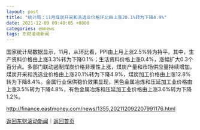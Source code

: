 ```yaml
---
layout: post
title: "统计局：11月煤炭开采和洗选业价格环比由上涨20.1%转为下降4.9%"
date: 2021-12-09 09:40:05 +0800
categories: emnews
tags: 东财滚动新闻
---
```


国家统计局数据显示，11月，从环比看，PPI由上月上涨2.5%转为持平。其中，生产资料价格由上涨3.3%转为下降0.1%；生活资料价格上涨0.4%，涨幅扩大0.3个百分点。多部门联动遏制煤炭价格非理性上涨，煤炭产量和市场供应量持续增加，煤炭开采和洗选业价格由上涨20.1%转为下降4.9%，煤炭加工价格由上涨12.8%转为下降8.4%。金属行业保供稳价效果显现，黑色金属冶炼和压延加工业价格由上涨3.5%转为下降4.8%，有色金属冶炼和压延加工业价格由上涨3.6%转为下降1.2%。

<http://finance.eastmoney.com/news/1355,202112092207991176.html>

[返回东财滚动新闻](//finews.withounder.com/emnews/)｜[返回首页](//finews.withounder.com/)